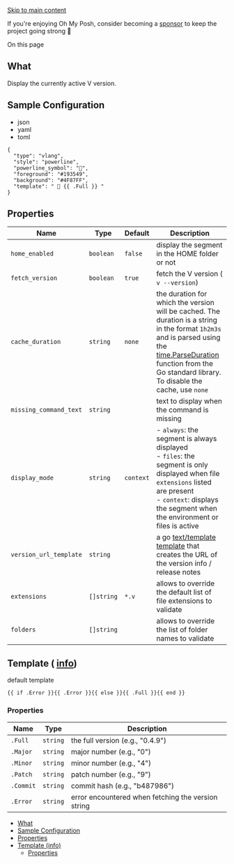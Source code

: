 [Skip to main content](https://ohmyposh.dev/docs/segments/languages/v#__docusaurus_skipToContent_fallback)

If you're enjoying Oh My Posh, consider becoming a [sponsor](https://github.com/sponsors/JanDeDobbeleer) to keep the project going strong 💪

On this page

## What [​](https://ohmyposh.dev/docs/segments/languages/v\#what "Direct link to What")

Display the currently active V version.

## Sample Configuration [​](https://ohmyposh.dev/docs/segments/languages/v\#sample-configuration "Direct link to Sample Configuration")

- json
- yaml
- toml

```codeBlockLines_e6Vv
{
  "type": "vlang",
  "style": "powerline",
  "powerline_symbol": "",
  "foreground": "#193549",
  "background": "#4F87FF",
  "template": "  {{ .Full }} "
}

```

## Properties [​](https://ohmyposh.dev/docs/segments/languages/v\#properties "Direct link to Properties")

| Name | Type | Default | Description |
| --- | --- | --- | --- |
| `home_enabled` | `boolean` | `false` | display the segment in the HOME folder or not |
| `fetch_version` | `boolean` | `true` | fetch the V version ( `v --version`) |
| `cache_duration` | `string` | `none` | the duration for which the version will be cached. The duration is a string in the format `1h2m3s` and is parsed using the [time.ParseDuration](https://golang.org/pkg/time/#ParseDuration) function from the Go standard library. To disable the cache, use `none` |
| `missing_command_text` | `string` |  | text to display when the command is missing |
| `display_mode` | `string` | `context` | - `always`: the segment is always displayed<br>- `files`: the segment is only displayed when file `extensions` listed are present<br>- `context`: displays the segment when the environment or files is active |
| `version_url_template` | `string` |  | a go [text/template](https://golang.org/pkg/text/template/) [template](https://ohmyposh.dev/docs/configuration/templates) that creates the URL of the version info / release notes |
| `extensions` | `[]string` | `*.v` | allows to override the default list of file extensions to validate |
| `folders` | `[]string` |  | allows to override the list of folder names to validate |

## Template ( [info](https://ohmyposh.dev/docs/configuration/templates)) [​](https://ohmyposh.dev/docs/segments/languages/v\#template-info "Direct link to template-info")

default template

```codeBlockLines_e6Vv
{{ if .Error }}{{ .Error }}{{ else }}{{ .Full }}{{ end }}

```

### Properties [​](https://ohmyposh.dev/docs/segments/languages/v\#properties-1 "Direct link to Properties")

| Name | Type | Description |
| --- | --- | --- |
| `.Full` | `string` | the full version (e.g., "0.4.9") |
| `.Major` | `string` | major number (e.g., "0") |
| `.Minor` | `string` | minor number (e.g., "4") |
| `.Patch` | `string` | patch number (e.g., "9") |
| `.Commit` | `string` | commit hash (e.g., "b487986") |
| `.Error` | `string` | error encountered when fetching the version string |

- [What](https://ohmyposh.dev/docs/segments/languages/v#what)
- [Sample Configuration](https://ohmyposh.dev/docs/segments/languages/v#sample-configuration)
- [Properties](https://ohmyposh.dev/docs/segments/languages/v#properties)
- [Template (info)](https://ohmyposh.dev/docs/segments/languages/v#template-info)
  - [Properties](https://ohmyposh.dev/docs/segments/languages/v#properties-1)